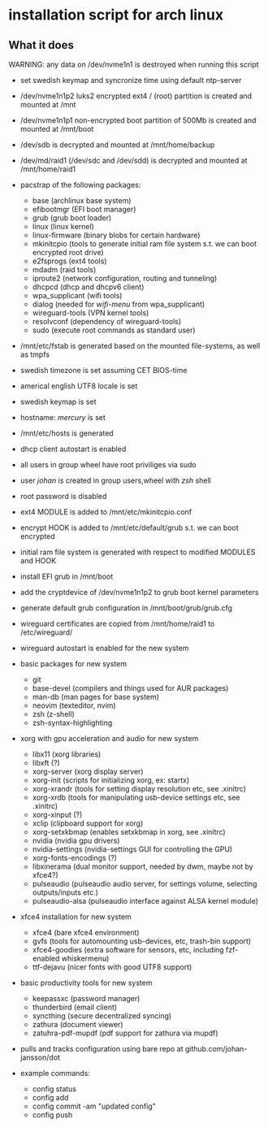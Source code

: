 # installation script for arch linux

## What it does

WARNING: any data on /dev/nvme1n1 is destroyed when running this script

* set swedish keymap and syncronize time using default ntp-server

* /dev/nvme1n1p2 luks2 encrypted ext4 / (root) partition is created and mounted at /mnt
* /dev/nvme1n1p1 non-encrypted boot partition of 500Mb is created and mounted at /mnt/boot

* /dev/sdb is decrypted and mounted at /mnt/home/backup
* /dev/md/raid1 (/dev/sdc and /dev/sdd) is decrypted and mounted at /mnt/home/raid1

* pacstrap of the following packages:
  * base            (archlinux base system)
  * efibootmgr      (EFI boot manager)
  * grub            (grub boot loader)
  * linux           (linux kernel)
  * linux-firmware  (binary blobs for certain hardware)
  * mkinitcpio      (tools to generate initial ram file system s.t. we can boot encrypted root drive)
  * e2fsprogs       (ext4 tools)
  * mdadm           (raid tools)
  * iproute2        (network configuration, routing and tunneling)
  * dhcpcd          (dhcp and dhcpv6 client)
  * wpa_supplicant  (wifi tools)
  * dialog          (needed for *wifi-menu* from wpa_supplicant)
  * wireguard-tools (VPN kernel tools)
  * resolvconf      (dependency of wireguard-tools)
  * sudo            (execute root commands as standard user)
* /mnt/etc/fstab is generated based on the mounted file-systems, as well as tmpfs
* swedish timezone is set assuming CET BIOS-time
* americal english UTF8 locale is set
* swedish keymap is set
* hostname: *mercury* is set
* /mnt/etc/hosts is generated
* dhcp client autostart is enabled
* all users in group wheel have root priviliges via sudo
* user *johan* is created in group users,wheel with *zsh* shell
* root password is disabled
* ext4 MODULE is added to /mnt/etc/mkinitcpio.conf
* encrypt HOOK is added to /mnt/etc/default/grub s.t. we can boot encrypted
* initial ram file system is generated with respect to modified MODULES and HOOK
* install EFI grub in /mnt/boot
* add the cryptdevice of /dev/nvme1n1p2 to grub boot kernel parameters
* generate default grub configuration in /mnt/boot/grub/grub.cfg

* wireguard certificates are copied from /mnt/home/raid1 to /etc/wireguard/
* wireguard autostart is enabled for the new system

* basic packages for new system
  * git 
  * base-devel              (compilers and things used for AUR packages)
  * man-db                  (man pages for base system)
  * neovim                  (texteditor, nvim)
  * zsh                     (z-shell)
  * zsh-syntax-highlighting
  
* xorg with gpu acceleration and audio for new system
  * libx11                  (xorg libraries)
  * libxft                  (?)
  * xorg-server             (xorg display server)
  * xorg-init               (scripts for initializing xorg, ex: startx)
  * xorg-xrandr             (tools for setting display resolution etc, see .xinitrc)
  * xorg-xrdb               (tools for manipulating usb-device settings etc, see .xinitrc)
  * xorg-xinput             (?)
  * xclip                   (clipboard support for xorg)
  * xorg-setxkbmap          (enables setxkbmap in xorg, see .xinitrc)
  * nvidia                  (nvidia gpu drivers)
  * nvidia-settings         (nvidia-settings GUI for controlling the GPU)
  * xorg-fonts-encodings    (?)
  * libxinerama             (dual monitor support, needed by dwm, maybe not by xfce4?)
  * pulseaudio              (pulseaudio audio server, for settings volume, selecting outputs/inputs etc.)
  * pulseaudio-alsa         (pulseaudio interface against ALSA kernel module)
  
* xfce4 installation for new system
  * xfce4                   (bare xfce4 environment)
  * gvfs                    (tools for automounting usb-devices, etc, trash-bin support)
  * xfce4-goodies           (extra software for sensors, etc, including fzf-enabled whiskermenu)
  * ttf-dejavu              (nicer fonts with good UTF8 support)
  
* basic productivity tools for new system
  * keepassxc               (password manager)
  * thunderbird             (email client)
  * syncthing               (secure decentralized syncing)
  * zathura                 (document viewer)
  * zatuhra-pdf-mupdf       (pdf support for zathura via mupdf)

* pulls and tracks configuration using bare repo at github.com/johan-jansson/dot
* example commands:
  * config status
  * config add <file>
  * config commit -am "updated config"
  * config push
